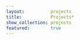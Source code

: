 ```yaml
---
layout:          projects
title:           Projects*
show_collection: projects
featured:        true
---
```

